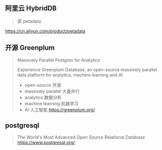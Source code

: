 ## 阿里云 HybridDB
> 原 petadata

https://cn.aliyun.com/product/petadata

## 开源 Greenplum
> Massively Parallel Postgres for Analytics
>
> Experience Greenplum Database, an open-source massively parallel data platform for analytics, machine learning and AI 
> * open-source 开源
> * massively parallel 大量并行
> * analytics 数据分析
> * machine learning 机器学习
> * AI 人工智能
https://greenplum.org/

## postgresql
> The World's Most Advanced Open Source Relational Database
https://www.postgresql.org/
